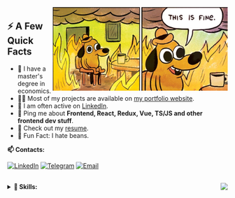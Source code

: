 <img width="400px" align="right" src="https://raw.githubusercontent.com/feddorovich/feddorovich/master/this-is-fine.jpg" />
  <h2>⚡️ A Few Quick Facts</h2>
  <ul>
<!--     <li>🔭 Solving rubik's cube 4x4.</li> -->
    <li>🧐 I have a master's degree in economics.</li>
    <li>👨‍💻 Most of my projects are available on <a href="https://fedrr.com/">my portfolio website</a>.</li>
    <li>📝 I am often active on <a href="https://www.linkedin.com/in/feddorovich/">LinkedIn</a>.</li>
<!--     <li>🔭 Solving rubik's cube 5x5!</a>.</li> -->
    <li>💬 Ping me about <strong>Frontend, React, Redux, Vue, TS/JS and other frontend dev stuff</strong>.</li>
    <li>📙 Check out my <a href="https://fedrr.com/cv/FedorovichSergeyCV.pdf">resume</a>.</li>
    <li>🎉 Fun Fact: I hate beans.</li>
  </ul>

<b> 📫 Contacts: </b>

[![LinkedIn](https://img.shields.io/badge/-linkedin-0273B2?style=for-the-badge&logo=linkedin)](https://www.linkedin.com/in/feddorovich/)
[![Telegram](https://img.shields.io/badge/-telegram-0273B2?style=for-the-badge&logo=telegram)](https://t.me/feddorovich)
[![Email](https://img.shields.io/badge/-email-0273B2?style=for-the-badge&logo=email)](mailto:feddorovich@outlook.com)
<br>
<br>

<details>	
<summary><b> 🚀 Skills: </b><img align="right" src="https://www.codewars.com/users/feddorovich/badges/small"></summary>
<br/>
<div align="left">
<img alt="React" src="https://img.shields.io/badge/-react-282a36?style=for-the-badge&amp;logo=react"/>
<img alt="Redux" src="https://img.shields.io/badge/-redux-282a36?style=for-the-badge&amp;logo=redux&amp;logoColor=6F3FB3"/>
<img alt="Next JS" src="https://img.shields.io/badge/Next-282a36?style=for-the-badge&logo=next.js&logoColor=white"/>
<img alt="Vue.js" src="https://img.shields.io/badge/vuejs-282a36?style=for-the-badge&logo=vuedotjs&logoColor=%234FC08D"/>
<img alt="Storybook" src="https://img.shields.io/badge/-Storybook-282a36?style=for-the-badge&amp;logo=Storybook"/>
<img alt="JS" src="https://img.shields.io/badge/-javascript-282a36?style=for-the-badge&amp;logo=javascript&amp;logoColor=F7DF1E"/>
<img alt="TS" src="https://img.shields.io/badge/-typescript-282a36?style=for-the-badge&amp;logo=typescript&amp;logoColor=3178C6"/>
<img alt="HTML" src="https://img.shields.io/badge/-html5-282a36?style=for-the-badge&amp;logo=html5"/>
<img alt="CSS" src="https://img.shields.io/badge/-css3_/_scss_/_sass_/_BEM-282a36?style=for-the-badge&amp;logo=css3&amp;logoColor=3296D0"/>
<img alt="Styled Components" src="https://img.shields.io/badge/styled--components-282a36?style=for-the-badge&logo=styled-components&logoColor=white"/>
<img alt="Bootstrap" src="https://img.shields.io/badge/-bootstrap&nbsp;/&nbsp;material_ui-282a36?style=for-the-badge&amp;logo=bootstrap&amp;logoColor=7952B3"/>
<img alt="Ant-Design" src="https://img.shields.io/badge/-AntDesign-282a36?style=for-the-badge&logo=ant-design&logoColor=white"/>
<img alt="Jquery" src="https://img.shields.io/badge/-jquery-282a36?style=for-the-badge&amp;logo=jquery&amp;logoColor=0769AD"/>
<img alt="API" src="https://img.shields.io/badge/-rest_api-282a36?style=for-the-badge&amp;logo=fastapi&amp;logoColor=#009688"/>
<img alt="Jest" src="https://img.shields.io/badge/-jest&nbsp;/&nbsp;Unit&nbsp;Test-282a36?style=for-the-badge&amp;logo=jest"/>
<img alt="GitHub" src="https://img.shields.io/badge/-git&nbsp;/&nbsp;github-282a36?style=for-the-badge&amp;logo=github"/>
<img alt="Photoshop" src="https://img.shields.io/badge/-photoshop-282a36?style=for-the-badge&amp;logo=adobe-photoshop&amp;logoColor=31A8FF"/>
<img alt="Figma" src="https://img.shields.io/badge/-figma-282a36?style=for-the-badge&amp;logo=figma&amp;logoColor=31A8FF"/>
<img alt="Canva" src="https://img.shields.io/badge/Canva-282a36?style=for-the-badge&logo=Canva&logoColor=white"/>
<img alt="Vercel" src="https://img.shields.io/badge/vercel-282a36?style=for-the-badge&logo=vercel&logoColor=white"/>
<img alt="WordPress" src="https://img.shields.io/badge/WordPress-282a36?style=for-the-badge&logo=WordPress&logoColor=white"/>
<img alt="ChatGPT" src="https://img.shields.io/badge/chatGPT-282a36?style=for-the-badge&logo=openai&logoColor=white"/>
<img alt="WebStorm" src="https://img.shields.io/badge/webstorm-282a36?style=for-the-badge&logo=webstorm&logoColor=white"/>
</div>

<br/>
  
<div align="center">  
  
[![GitHub Streak](https://streak-stats.demolab.com?user=feddorovich&theme=dark)](https://github.com/feddorovich)
  
</div>
  
</details>
